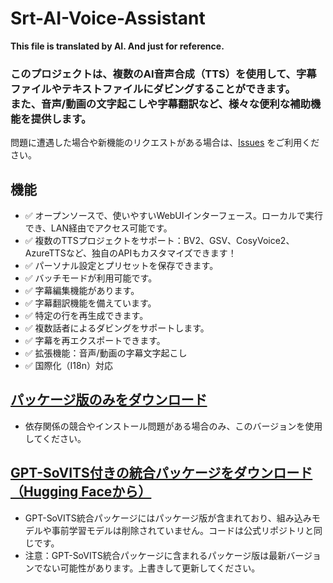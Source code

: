 # Srt-AI-Voice-Assistant
**This file is translated by AI. And just for reference.**
### このプロジェクトは、複数のAI音声合成（TTS）を使用して、字幕ファイルやテキストファイルにダビングすることができます。<br>また、音声/動画の文字起こしや字幕翻訳など、様々な便利な補助機能を提供します。
問題に遭遇した場合や新機能のリクエストがある場合は、[Issues](https://github.com/YYuX-1145/Srt-AI-Voice-Assistant/issues) をご利用ください。

## 機能
- ✅ オープンソースで、使いやすいWebUIインターフェース。ローカルで実行でき、LAN経由でアクセス可能です。
- ✅ 複数のTTSプロジェクトをサポート：BV2、GSV、CosyVoice2、AzureTTSなど、独自のAPIもカスタマイズできます！
- ✅ パーソナル設定とプリセットを保存できます。
- ✅ バッチモードが利用可能です。
- ✅ 字幕編集機能があります。
- ✅ 字幕翻訳機能を備えています。
- ✅ 特定の行を再生成できます。
- ✅ 複数話者によるダビングをサポートします。
- ✅ 字幕を再エクスポートできます。
- ✅ 拡張機能：音声/動画の字幕文字起こし
- ✅ 国際化（I18n）対応

## [パッケージ版のみをダウンロード](https://github.com/YYuX-1145/Srt-AI-Voice-Assistant/releases)
* 依存関係の競合やインストール問題がある場合のみ、このバージョンを使用してください。

## [GPT-SoVITS付きの統合パッケージをダウンロード（Hugging Faceから）](https://huggingface.co/YYuX/GPT-SoVITS-SAVA-windows-package/tree/main)
* GPT-SoVITS統合パッケージにはパッケージ版が含まれており、組み込みモデルや事前学習モデルは削除されていません。コードは公式リポジトリと同じです。
* 注意：GPT-SoVITS統合パッケージに含まれるパッケージ版は最新バージョンでない可能性があります。上書きして更新してください。